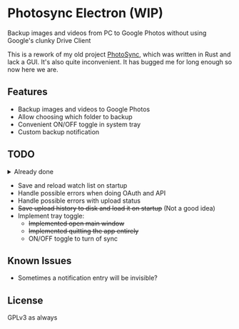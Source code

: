 # Photosync Electron (WIP)

Backup images and videos from PC to Google Photos without using Google's clunky Drive Client 

This is a rework of my old project [PhotoSync](https://www.github.com/letiendat198/Photosync), which was written in Rust and lack a GUI. It's also quite inconvenient. It has bugged me for long enough so now here we are.

## Features
- Backup images and videos to Google Photos
- Allow choosing which folder to backup
- Convenient ON/OFF toggle in system tray
- Custom backup notification

## TODO
<details>
    <summary>Already done</summary>
    
    - Done setup screen => OAuth works
    - Add folder to watch list works
    - File detection and upload works
    - Fix removing folders
    - Implement upload history and status
    - Implement a early state working custom notification
    - Implement custom notification:
        - Redesign custom title bar
        - Not show notification when main app is open 
        - An auto close mechanism

</details>

- Save and reload watch list on startup
- Handle possible errors when doing OAuth and API
- Handle possible errors with upload status
- ~~Save upload history to disk and load it on startup~~ (Not a good idea)
- Implement tray toggle:
    - ~~Implemented open main window~~
    - ~~Implemented quitting the app entirely~~
    - ON/OFF toggle to turn of sync

## Known Issues
- Sometimes a notification entry will be invisible?

## License

GPLv3 as always